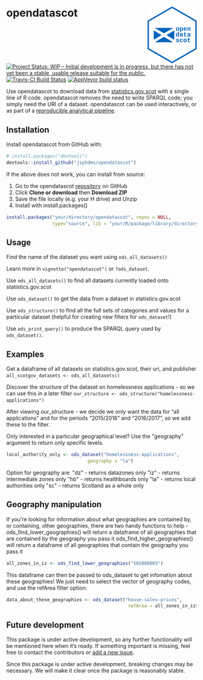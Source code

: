 
<!-- README.md is generated from README.Rmd. Please edit that file -->

# opendatascot <img src = "man/figures/logo.svg" align = "right" height = 150/>

[![Project Status: WIP – Initial development is in progress, but there
has not yet been a stable, usable release suitable for the
public.](https://www.repostatus.org/badges/latest/wip.svg)](https://www.repostatus.org/#wip)
[![Travis-CI Build
Status](https://travis-ci.org/DataScienceScotland/opendatascot.svg?branch=master)](https://travis-ci.org/DataScienceScotland/opendatascot)
[![AppVeyor build
status](https://ci.appveyor.com/api/projects/status/github/DataScienceScotland/opendatascot?branch=master&svg=true)](https://ci.appveyor.com/project/DataScienceScotland/opendatascot)

Use opendatascot to download data from
[statistics.gov.scot](http://statistics.gov.scot/home) with a single
line of R code. opendatascot removes the need to write SPARQL code; you
simply need the URI of a dataset. opendatascot can be used
interactively, or as part of a [reproducible analytical
pipeline](https://ukgovdatascience.github.io/rap_companion/).

## Installation

Install opendatascot from GitHub with:

``` r
# install.packages("devtools")
devtools::install_github("jsphdms/opendatascot")
```

If the above does not work, you can install from source:

1.  Go to the opendatascot
    [repository](https://github.com/jsphdms/opendatascot) on GitHub
2.  Click **Clone or download** then **Download ZIP**
3.  Save the file locally (e.g. your H drive) and Unzip
4.  Install with install.packages()

<!-- end list -->

``` r
install.packages("your/directory/opendatascot", repos = NULL,
                 type="source", lib = "your/R/package/library/directory")
```

## Usage

Find the name of the dataset you want using `ods_all_datasets()`

Learn more in `vignette("opendatascot")` or `?ods_dataset`.

Use `ods_all_datasets()` to find all datasets currently loaded onto
statistics.gov.scot

Use `ods_dataset()` to get the data from a dataset in
statistics.gov.scot

Use `ods_structure()` to find all the full sets of categories and values
for a particular dataset (helpful for creating new filters for
`ods_dataset`\!)

Use `ods_print_query()` to produce the SPARQL query used by
`ods_dataset()`.

## Examples

Get a dataframe of all datasets on statistics.gov.scot, their uri, and
publisher `all_scotgov_datasets <- ods_all_datasets()`

Discover the structure of the dataset on homelessness applications - so
we can use this in a later filter `our_structure <-
ods_structure("homelessness-applications")`

After viewing our\_structure - we decide we only want the data for “all
applications” and for the periods “2015/2016” and “2016/2017”, so we add
these to the filter.



Only interested in a particular geographical level? Use the "geography" argument to return only specific levels.

``` r
local_authority_only <- ods_dataset("homelessness-applications",
                              geography = "la")
```

Option for geography are:
"dz" - returns datazones only
"iz" - returns intermediate zones only
"hb" - returns healthboards only
"la" - returns local authorities only
"sc" - returns Scotland as a whole only

Geography manipulation
----------------------

If you're looking for information about what geographies are contained by, or containing, other geographies, there are two handy functions to help -
ods_find_lower_geographies() will return a dataframe of all geographies that are contained by the geography you pass it
ods_find_higher_geographies() will return a dataframe of all geographies that contain the geography you pass it

``` r
all_zones_in_iz <- ods_find_lower_geographies("S02000003")
```

This dataframe can then be passed to ods_dataset to get infomation about these geographies! We just need to select the vector of geography codes, and use the refArea filter option:

``` r
data_about_these_geographies <- ods_dataset("house-sales-prices",
                                             refArea = all_zones_in_iz$geography)
```

## Future development


This package is under active development, so any further functionality
will be mentioned here when it’s ready. If something important is
missing, feel free to contact the contributors or [add a new
issue](https://github.com/jsphdms/opendatascot/issues).

Since this package is under active development, breaking changes may be
necessary. We will make it clear once the package is reasonably stable.
